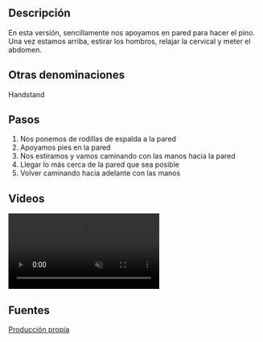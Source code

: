 ## Descripción

En esta versión, sencillamente nos apoyamos en pared para hacer el pino. Una vez estamos arriba, estirar los hombros, relajar la cervical y meter el abdomen.

## Otras denominaciones

Handstand

## Pasos

1. Nos ponemos de rodillas de espalda a la pared
2. Apoyamos pies en la pared
3. Nos estiramos y vamos caminando con las manos hacia la pared
4. Llegar lo más cerca de la pared que sea posible
5. Volver caminando hacia adelante con las manos



## Videos

<video width="{{config.video.width}}" height="{{config.video.height}}" muted preload="auto" controls>
  <source src="{{config.site_url}}video/pino-prod.mp4" type="video/mp4">  
  Your browser does not support the video tag.
</video>




## Fuentes

[Producción propia]({{config.site_url}})
